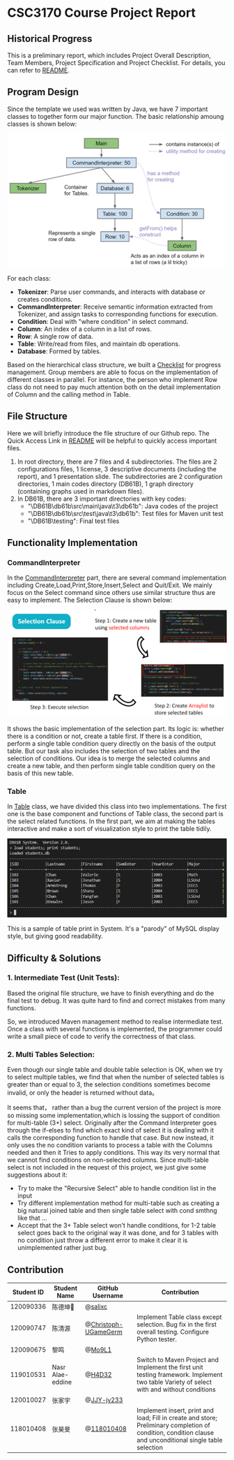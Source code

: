 # CSC3170 Course Project Report

## Historical Progress
This is a preliminary report, which includes Project Overall Description, Team Members, Project Specification and Project Checklist.  For details, you can refer to [README](README.md).


## Program Design
Since the template we used was written by Java, we have 7 important classes to together form our major function. The basic relationship amoung classes is shown below:

![image](graphs/relationship.png)

For each class:
+ **Tokenizer**: Parse user commands, and interacts with database or creates conditions.
+ **CommandInterpreter**: Receive semantic information extracted from Tokenizer, and assign tasks to corresponding functions for execution.
+ **Condition**: Deal with "where condition" in select command.
+ **Column**: An index of a column in a list of rows.
+ **Row**: A single row of data.
+ **Table**: Write/read from files, and maintain db operations.
+ **Database**: Formed by tables.

Based on the hierarchical class structure, we built a [Checklist](README.md) for progress management. Group members are able to focus on the implementation of different classes in parallel. For instance, the person who implement Row class do not need to pay much attention both on the detail implementation of Column and the calling method in Table.


## File Structure
Here we will briefly introduce the file structure of our Github repo. The Quick Access Link in [README](README.md) will be helpful to quickly access important files.

1. In root directory, there are 7 files and 4 subdirectories. The files are 2 configurations files, 1 license, 3 descriptive documents (including the report), and 1 presentation slide. The subdirectories are 2 configuration directories, 1 main codes directory (DB61B), 1 graph directory (containing graphs used in markdown files).
2. In DB61B, there are 3 important directories with key codes:
   * "\DB61B\db61b\src\main\java\t3\db61b": Java codes of the project
   * "\DB61B\db61b\src\test\java\t3\db61b": Test files for Maven unit test
   * "\DB61B\testing": Final test files


## Functionality Implementation
### CommandInterpreter
In the [CommandInterpreter](DB61B/db61b/src/main/java/t3/db61b/CommandInterpreter.java) part, there are several command implementation including Create,Load,Print,Store,Insert,Select and Quit/Exit. We mainly focus on the Select command since others use similar structure thus are easy to implement. The Selection Clause is shown below:

![image](graphs/selection_clause.png)

It shows the basic implementation of the selection part. Its logic is: whether there is a condition or not, create a table first. If there is a condition, perform a single table condition query directly on the basis of the output table. But our task also includes the selection of two tables and the selection of conditions. Our idea is to merge the selected columns and create a new table, and then perform single table condition query on the basis of this new table.

### Table
In [Table](DB61B/db61b/src/main/java/t3/db61b/Table.java) class, we have divided this class into two implementations. The first one is the base component and functions of Table class, the second part is the select related functions. In the first part, we aim at making the tables interactive and make a sort of visualization style to print the table tidily.

![image](graphs/tableprint_style_sample.png)

This is a sample of table print in System. It's a "parody" of MySQL display style, but giving good readability.


## Difficulty & Solutions
### 1. Intermediate Test (Unit Tests):
Based the original file structure, we have to finish everything and do the final test to debug. It was quite hard to find and correct mistakes from many functions.

So, we introduced Maven management method to realise intermediate test. Once a class with several functions is implemented, the programmer could write a small piece of code to verify the correctness of that class.

### 2. Multi Tables Selection:
Even though our single table and double table selection is OK, when we try to select multiple tables, we find that when the number of selected tables is greater than or equal to 3, the selection conditions sometimes become invalid, or only the header is returned without data。

It seems that， rather than a bug the current version of the project is more so missing some implementation,which is lossing the support of condition for multi-table (3+) select. Originally after the Command Interpreter goes through the if-elses to find which exact kind of select it is dealing with it calls the corresponding function to handle that case. But now instead, it only uses the no condition variants to process a table with the Columns needed and then it Tries to apply conditions. This way its very normal that we cannot find conditions on non-selected columns. Since multi-table select is not included in the request of this project, we just give some suggestions about it:
- Try to make the "Recursive Select" able to handle condition list in the input
- Try different implementation method for multi-table such as creating a big natural joined table and then single table select with cond smthng like that ...
- Accept that the 3+ Table select won't handle conditions, for 1-2 table select goes back to the original way it was done, and for 3 tables with no condition just throw a different error to make it clear it is unimplemented rather just bug.


## Contribution
<!-- change the info below to be the real case -->

| Student ID | Student Name |GitHub Username | Contribution |
| ---------- | ------------ |------------------------- |----------------------------------|
| 120090336   | 陈德坤🚩    |@[salixc](https://github.com/salixc) | |
| 120090747   | 陈清源    |@[Christoph-UGameGerm](https://github.com/Christoph-UGameGerm)| Implement Table class except selection. Bug fix in the first overall testing. Configure Python tester. |
| 120090675   | 黎鸣     |@[Mo9L1](https://github.com/Mo9L1) | |implement select with condition
| 119010531 |Nasr Alae-eddine|@[H4D32](https://github.com/H4D32) | Switch to Maven Project and Implement the first unit testing framework. Implement two table Variety of select with and without conditions |
| 120010027  | 张家宇    |@[JJY-jy233](https://github.com/JJY-jy233) | |
| 118010408   | 张昊旻  |@[118010408](https://github.com/118010408) | Implement insert, print and load; Fill in create and store; Preliminary completion of condition, condition clause and unconditional single table selection |
